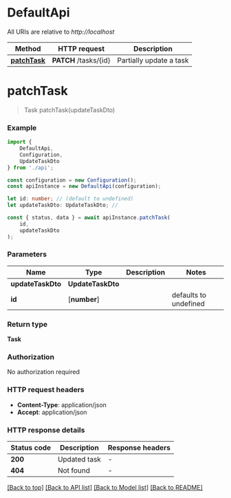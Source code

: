 # DefaultApi

All URIs are relative to *http://localhost*

|Method | HTTP request | Description|
|------------- | ------------- | -------------|
|[**patchTask**](#patchtask) | **PATCH** /tasks/{id} | Partially update a task|

# **patchTask**
> Task patchTask(updateTaskDto)


### Example

```typescript
import {
    DefaultApi,
    Configuration,
    UpdateTaskDto
} from './api';

const configuration = new Configuration();
const apiInstance = new DefaultApi(configuration);

let id: number; // (default to undefined)
let updateTaskDto: UpdateTaskDto; //

const { status, data } = await apiInstance.patchTask(
    id,
    updateTaskDto
);
```

### Parameters

|Name | Type | Description  | Notes|
|------------- | ------------- | ------------- | -------------|
| **updateTaskDto** | **UpdateTaskDto**|  | |
| **id** | [**number**] |  | defaults to undefined|


### Return type

**Task**

### Authorization

No authorization required

### HTTP request headers

 - **Content-Type**: application/json
 - **Accept**: application/json


### HTTP response details
| Status code | Description | Response headers |
|-------------|-------------|------------------|
|**200** | Updated task |  -  |
|**404** | Not found |  -  |

[[Back to top]](#) [[Back to API list]](../README.md#documentation-for-api-endpoints) [[Back to Model list]](../README.md#documentation-for-models) [[Back to README]](../README.md)

